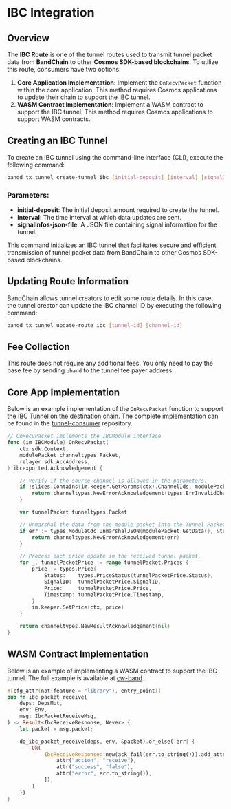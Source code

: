 # IBC Integration

## Overview

The **IBC Route** is one of the tunnel routes used to transmit tunnel packet data from **BandChain** to other **Cosmos SDK-based blockchains**. To utilize this route, consumers have two options:

1. **Core Application Implementation**: Implement the `OnRecvPacket` function within the core application. This method requires Cosmos applications to update their chain to support the IBC tunnel.
2. **WASM Contract Implementation**: Implement a WASM contract to support the IBC tunnel. This method requires Cosmos applications to support WASM contracts.

## Creating an IBC Tunnel

To create an IBC tunnel using the command-line interface (CLI), execute the following command:

```bash
bandd tx tunnel create-tunnel ibc [initial-deposit] [interval] [signalInfos-json-file]
```

### Parameters:

- **initial-deposit**: The initial deposit amount required to create the tunnel.
- **interval**: The time interval at which data updates are sent.
- **signalInfos-json-file**: A JSON file containing signal information for the tunnel.

This command initializes an IBC tunnel that facilitates secure and efficient transmission of tunnel packet data from BandChain to other Cosmos SDK-based blockchains.

## Updating Route Information

BandChain allows tunnel creators to edit some route details. In this case, the tunnel creator can update the IBC channel ID by executing the following command:

```bash
bandd tx tunnel update-route ibc [tunnel-id] [channel-id]
```

## Fee Collection

This route does not require any additional fees. You only need to pay the base fee by sending `uband` to the tunnel fee payer address.

## Core App Implementation

Below is an example implementation of the `OnRecvPacket` function to support the IBC Tunnel on the destination chain. The complete implementation can be found in the [tunnel-consumer](https://github.com/bandprotocol/tunnel-consumer) repository.

```go
// OnRecvPacket implements the IBCModule interface
func (im IBCModule) OnRecvPacket(
	ctx sdk.Context,
	modulePacket channeltypes.Packet,
	relayer sdk.AccAddress,
) ibcexported.Acknowledgement {

	// Verify if the source channel is allowed in the parameters.
	if !slices.Contains(im.keeper.GetParams(ctx).ChannelIds, modulePacket.SourceChannel) {
		return channeltypes.NewErrorAcknowledgement(types.ErrInvalidChannelID)
	}

	var tunnelPacket tunneltypes.Packet

	// Unmarshal the data from the module packet into the Tunnel Packet object.
	if err := types.ModuleCdc.UnmarshalJSON(modulePacket.GetData(), &tunnelPacket); err != nil {
		return channeltypes.NewErrorAcknowledgement(err)
	}

	// Process each price update in the received tunnel packet.
	for _, tunnelPacketPrice := range tunnelPacket.Prices {
		price := types.Price{
			Status:    types.PriceStatus(tunnelPacketPrice.Status),
			SignalID:  tunnelPacketPrice.SignalID,
			Price:     tunnelPacketPrice.Price,
			Timestamp: tunnelPacketPrice.Timestamp,
		}
		im.keeper.SetPrice(ctx, price)
	}

	return channeltypes.NewResultAcknowledgement(nil)
}
```

## WASM Contract Implementation

Below is an example of implementing a WASM contract to support the IBC tunnel. The full example is available at [cw-band](https://github.com/bandprotocol/cw-band/blob/main/contracts/tunnel-consumer).

```rust
#[cfg_attr(not(feature = "library"), entry_point)]
pub fn ibc_packet_receive(
    deps: DepsMut,
    env: Env,
    msg: IbcPacketReceiveMsg,
) -> Result<IbcReceiveResponse, Never> {
    let packet = msg.packet;

    do_ibc_packet_receive(deps, env, &packet).or_else(|err| {
        Ok(
            IbcReceiveResponse::new(ack_fail(err.to_string())).add_attributes(vec![
                attr("action", "receive"),
                attr("success", "false"),
                attr("error", err.to_string()),
            ]),
        )
    })
}
```
